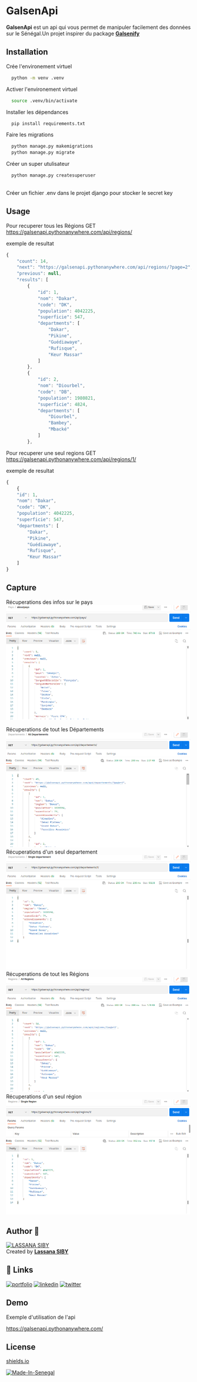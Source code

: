 
# GalsenApi

**GalsenApi** est un api qui vous permet de manipuler facilement des données sur le Sénégal.Un projet inspirer du package **[Galsenify](https://www.npmjs.com/package/galsenify)**


## Installation

Crée l'environement virtuel

```bash
  python -m venv .venv
```
Activer l'environement virtuel

```bash
  source .venv/bin/activate
```  
Installer les dépendances

```bash
  pip install requirements.txt
```
Faire les migrations

```bash
  python manage.py makemigrations
  python manage.py migrate
```    
Créer un super utulisateur 

```bash
  python manage.py createsuperuser
  
```
Créer un fichier .env dans le projet django pour stocker le secret key


## Usage
Pour recuperer tous les Régions GET
https://galsenapi.pythonanywhere.com/api/regions/

exemple de resultat
```javascript
{
    "count": 14,
    "next": "https://galsenapi.pythonanywhere.com/api/regions/?page=2",
    "previous": null,
    "results": [
        {
            "id": 1,
            "nom": "Dakar",
            "code": "DK",
            "population": 4042225,
            "superficie": 547,
            "departments": [
                "Dakar",
                "Pikine",
                "Guédiawaye",
                "Rufisque",
                "Keur Massar"
            ]
        },
        {
            "id": 2,
            "nom": "Diourbel",
            "code": "DB",
            "population": 1980821,
            "superficie": 4824,
            "departments": [
                "Diourbel",
                "Bambey",
                "Mbacké"
            ]
        },
```
Pour recuperer une seul regions GET
https://galsenapi.pythonanywhere.com/api/regions/1/

exemple de resultat
```javascript
{
    {
    "id": 1,
    "nom": "Dakar",
    "code": "DK",
    "population": 4042225,
    "superficie": 547,
    "departments": [
        "Dakar",
        "Pikine",
        "Guédiawaye",
        "Rufisque",
        "Keur Massar"
    ]
}
```
## Capture
Récuperations des infos sur le pays
![CAPTURE](capture/pays.png)

Récuperations de tout les Départements
![CAPTURE](capture/alldepartement.png)
Récuperations d'un seul departement
![CAPTURE](capture/singledepartement.png)
Récuperations de tout les Régions
![CAPTURE](capture/allregion.png)
Récuperations d'un seul région
![CAPTURE](capture/singleregion.png)



## Author 🌟

[![LASSANA SIBY](https://avatars.githubusercontent.com/u/103085452?u=13ace4d88a52056741734e0f802ca7c0053e1e80&v=4&s=40)](https://github.com/sibylassana95)  
Created by **[Lassana SIBY](https://github.com/daoodaba975)**



## 🔗 Links
[![portfolio](https://img.shields.io/badge/my_portfolio-000?style=for-the-badge&logo=ko-fi&logoColor=white)](https://sibylassana.com/)
[![linkedin](https://img.shields.io/badge/linkedin-0A66C2?style=for-the-badge&logo=linkedin&logoColor=white)](https://www.linkedin.com/in/sibylassana/)
[![twitter](https://img.shields.io/badge/twitter-1DA1F2?style=for-the-badge&logo=twitter&logoColor=white)](https://twitter.com/sibyog13)


## Demo

Exemple d'utilisation de l'api 

https://galsenapi.pythonanywhere.com/
## License

[shields.io](https://shields.io/)

[![Made-In-Senegal](https://github.com/GalsenDev221/made.in.senegal/blob/master/assets/badge.svg)](https://github.com/GalsenDev221/made.in.senegal)


